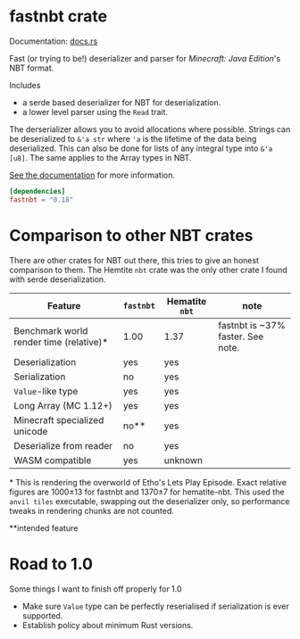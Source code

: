 # fastnbt crate

Documentation: [docs.rs](https://docs.rs/crate/fastnbt)

Fast (or trying to be!) deserializer and parser for *Minecraft: Java Edition*'s NBT format.

Includes

* a serde based deserializer for NBT for deserialization.
* a lower level parser using the `Read` trait.

The derserializer allows you to avoid allocations where possible. Strings can be
deserialized to `&'a str` where `'a` is the lifetime of the data being
deserialized. This can also be done for lists of any integral type into 
`&'a [u8]`. The same applies to the Array types in NBT.

[See the documentation](https://docs.rs/crate/fastnbt) for more information.

```toml
[dependencies]
fastnbt = "0.18"
```

# Comparison to other NBT crates

There are other crates for NBT out there, this tries to give an honest
comparison to them. The Hemtite `nbt` crate was the only other crate I found with serde deserialization.

| Feature | `fastnbt` | Hematite `nbt` | note |
| ------- | --------- | -------------- | ---- |
| Benchmark world render time (relative)\* | 1.00 | 1.37 | fastnbt is ~37% faster. See note. |
| Deserialization | yes | yes | |
| Serialization | no | yes | |
| `Value`-like type | yes | yes | |
| Long Array (MC 1.12+) | yes | yes | | 
| Minecraft specialized unicode | no\*\* | yes | |
| Deserialize from reader | no | yes | |
| WASM compatible | yes | unknown | | 


\* This is rendering the overworld of Etho's Lets Play Episode. Exact relative
figures are 1000±13 for fastnbt and 1370±7 for hematite-nbt. This used the
`anvil tiles` executable, swapping out the deserializer only, so performance
tweaks in rendering chunks are not counted.

\*\*intended feature

# Road to 1.0

Some things I want to finish off properly for 1.0

* Make sure `Value` type can be perfectly reserialised if serialization is ever supported.
* Establish policy about minimum Rust versions.
